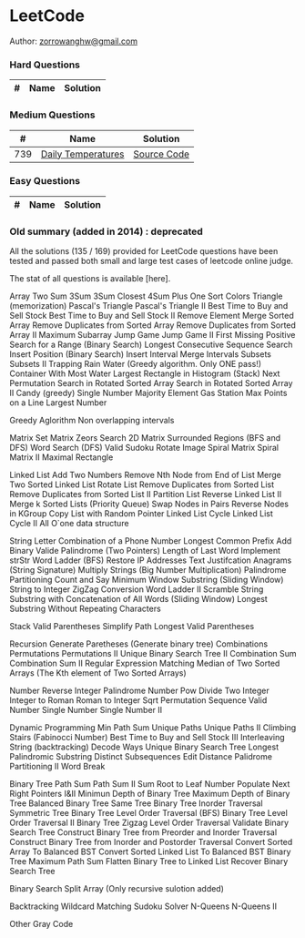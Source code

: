 LeetCode
========

Author: zorrowanghw@gmail.com

### Hard Questions

| # | Name | Solution |
|:-:|:----:|:--------:|

### Medium Questions

| # | Name | Solution |
|:-:|:----:|:--------:|
|739|[Daily Temperatures](https://leetcode.com/problems/daily-temperatures/) | [Source Code](./src/DailyTemperatures.java)|


### Easy Questions

| # | Name | Solution |
|:-:|:----:|:--------:|

### Old summary (added in 2014) : deprecated

All the solutions (135 / 169) provided for LeetCode questions have been tested and passed both small and large test cases of leetcode online judge.

The stat of all questions is available [here].

Array
	Two Sum
	3Sum
	3Sum Closest
	4Sum
	Plus One
	Sort Colors
	Triangle (memorization)
	Pascal's Triangle
	Pascal's Triangle II
	Best Time to Buy and Sell Stock
	Best Time to Buy and Sell Stock II
	Remove Element
	Merge Sorted Array
	Remove Duplicates from Sorted Array
	Remove Duplicates from Sorted Array II
	Maximum Subarray
	Jump Game
	Jump Game II
	First Missing Positive
	Search for a Range (Binary Search)
	Longest Consecutive Sequence
	Search Insert Position (Binary Search)
	Insert Interval
	Merge Intervals
	Subsets
	Subsets II
	Trapping Rain Water (Greedy algorithm. Only ONE pass!)
	Container With Most Water
	Largest Rectangle in Histogram (Stack)
	Next Permutation
	Search in Rotated Sorted Array
	Search in Rotated Sorted Array II
	Candy (greedy)
	Single Number
	Majority Element
	Gas Station
	Max Points on a Line
	Largest Number

Greedy Aglorithm
    Non overlapping intervals

Matrix
	Set Matrix Zeors
	Search 2D Matrix
	Surrounded Regions (BFS and DFS)
	Word Search (DFS)
	Valid Sudoku
	Rotate Image
	Spiral Matrix
	Spiral Matrix II
	Maximal Rectangle
	
Linked List
	Add Two Numbers
	Remove Nth Node from End of List
	Merge Two Sorted Linked List
	Rotate List
	Remove Duplicates from Sorted List
	Remove Duplicates from Sorted List II
	Partition List
	Reverse Linked List II
	Merge k Sorted Lists (Priority Queue)
	Swap Nodes in Pairs
	Reverse Nodes in KGroup
	Copy List with Random Pointer
	Linked List Cycle
	Linked List Cycle II
    All O`one data structure

String
	Letter Combination of a Phone Number
	Longest Common Prefix
	Add Binary
	Valide Palindrome (Two Pointers)
	Length of Last Word
	Implement strStr
	Word Ladder (BFS)
	Restore IP Addresses
	Text Justifcation
	Anagrams (String Signature)
	Multiply Strings (Big Number Multiplication)
	Palindrome Partitioning
	Count and Say
	Minimum Window Substring (Sliding Window)
	String to Integer
	ZigZag Conversion
	Word Ladder II
	Scramble String
	Substring with Concatenation of All Words (Sliding Window)
	Longest Substring Without Repeating Characters

Stack
	Valid Parentheses
	Simplify Path
	Longest Valid Parentheses

Recursion
	Generate Paretheses (Generate binary tree)
	Combinations
	Permutations
	Permutations II
	Unique Binary Search Tree II
	Combination Sum
	Combination Sum II
	Regular Expression Matching
	Median of Two Sorted Arrays (The Kth element of Two Sorted Arrays)

Number
	Reverse Integer
	Palindrome Number
	Pow
	Divide Two Integer
	Integer to Roman
	Roman to Integer
	Sqrt
	Permutation Sequence
	Valid Number
	Single Number
	Single Number II
	
Dynamic Programming
	Min Path Sum
	Unique Paths
	Unique Paths II
	Climbing Stairs (Fabinocci Number)
	Best Time to Buy and Sell Stock III
	Interleaving String (backtracking)
	Decode Ways
	Unique Binary Search Tree
	Longest Palindromic Substring
	Distinct Subsequences
	Edit Distance
	Palidrome Partitioning II
	Word Break
	
Binary Tree
	Path Sum
	Path Sum II
	Sum Root to Leaf Number
	Populate Next Right Pointers I&II
	Minimun Depth of Binary Tree
	Maximum Depth of Binary Tree
	Balanced Binary Tree
	Same Tree
	Binary Tree Inorder Traversal
	Symmetric Tree
	Binary Tree Level Order Traversal (BFS)
	Binary Tree Level Order Traversal II
	Binary Tree Zigzag Level Order Traversal
	Validate Binary Search Tree
	Construct Binary Tree from Preorder and Inorder Traversal
	Construct Binary Tree from Inorder and Postorder Traversal
	Convert Sorted Array To Balanced BST
	Convert Sorted Linked List To Balanced BST
	Binary Tree Maximum Path Sum
	Flatten Binary Tree to Linked List
	Recover Binary Search Tree

Binary Search
    Split Array (Only recursive sulotion added)
	
Backtracking
	Wildcard Matching
	Sudoku Solver
	N-Queens
	N-Queens II
	
Other
	Gray Code
